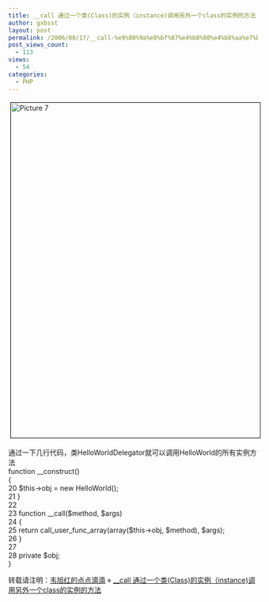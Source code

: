 ```yaml
---
title: __call 通过一个类(Class)的实例（instance)调用另外一个class的实例的方法
author: gxbsst
layout: post
permalink: /2006/08/17/__call-%e9%80%9a%e8%bf%87%e4%b8%80%e4%b8%aa%e7%b1%bbclass%e7%9a%84%e5%ae%9e%e4%be%8b%ef%bc%88instance%e8%b0%83%e7%94%a8%e5%8f%a6%e5%a4%96%e4%b8%80%e4%b8%aaclass%e7%9a%84%e5%ae%9e%e4%be%8b%e7%9a%84/
post_views_count:
  - 113
views:
  - 54
categories:
  - PHP
---
```

<img src="http://www.weixuhong.com/content/uploads/2008/08/picture-7.png" height="678" width="533" border="1" align="left" hspace="4" vspace="4" alt="Picture 7" />

<div style="clear:both;">
</div>

通过一下几行代码，类HelloWorldDelegator就可以调用HelloWorld的所有实例方法  
function __construct()  
{  
20 $this->obj = new HelloWorld();  
21 }  
22  
23 function __call($method, $args)  
24 {  
25 return call\_user\_func_array(array($this->obj, $method), $args);  
26 }  
27  
28 private $obj;  
}

转载请注明：[韦旭红的点点滴滴][1] &raquo; [__call 通过一个类(Class)的实例（instance)调用另外一个class的实例的方法][2]

 [1]: http://www.weixuhong.com
 [2]: http://www.weixuhong.com/2006/08/17/__call-%e9%80%9a%e8%bf%87%e4%b8%80%e4%b8%aa%e7%b1%bbclass%e7%9a%84%e5%ae%9e%e4%be%8b%ef%bc%88instance%e8%b0%83%e7%94%a8%e5%8f%a6%e5%a4%96%e4%b8%80%e4%b8%aaclass%e7%9a%84%e5%ae%9e%e4%be%8b%e7%9a%84/
